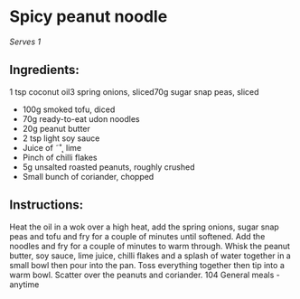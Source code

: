 
# Spicy peanut noodle
_Serves 1_
## Ingredients:
1 tsp coconut oil3 spring onions, sliced70g sugar snap peas, sliced
* 100g smoked tofu, diced
* 70g ready-to-eat udon noodles
* 20g peanut butter
* 2 tsp light soy sauce
* Juice of ˜˚˛ lime
* Pinch of chilli flakes
* 5g unsalted roasted peanuts, roughly crushed
* Small bunch of coriander, chopped
## Instructions:
Heat the oil in a wok over a high heat, add the spring onions, 
sugar snap peas and tofu and fry for a couple of minutes until 
softened. Add the noodles and fry for a couple of minutes to 
warm through. 
Whisk the peanut butter, soy sauce, lime juice, chilli flakes and a 
splash of water together in a small bowl then pour into the pan. 
Toss everything together then tip into a warm bowl. Scatter over 
the peanuts and coriander.
104
General meals - anytime

